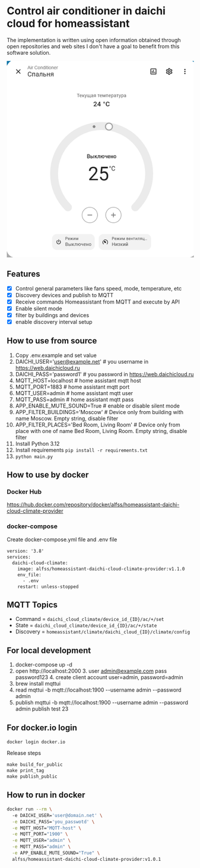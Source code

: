 # Control air conditioner in daichi cloud for homeassistant

The implementation is written using open information obtained through open repositories and web sites
I don't have a goal to benefit from this software solution.

![Air Conditioner](/docs/2025-08-26_03-06-00.png)

## Features

- [x] Control general parameters like fans speed, mode, temperature, etc
- [x] Discovery devices and publish to MQTT
- [x] Receive commands Homeassistant from MQTT and execute by API
- [x] Enable silent mode
- [x] filter by buildings and devices
- [x] enable discovery interval setup

## How to use from source

1. Copy .env.example and set value
1. DAICHI_USER='user@example.net' # you username in https://web.daichicloud.ru
1. DAICHI_PASS='password1' # you password in https://web.daichicloud.ru
1. MQTT_HOST=localhost # home assistant mqtt host
1. MQTT_PORT=1883 # home assistant mqtt port 
1. MQTT_USER=admin # home assistant mqtt user
1. MQTT_PASS=admin # home assistant mqtt pass
1. APP_ENABLE_MUTE_SOUND=True # enable or disable silent mode
1. APP_FILTER_BUILDINGS='Moscow' # Device only from building with name Moscow. Empty string, disable filter
1. APP_FILTER_PLACES='Bed Room, Living Room' # Device only from place with one of name Bed Room, Living Room. Empty string, disable filter
1. Install Python 3.12
1. Install requirements `pip install -r requirements.txt`
1. `python main.py`

## How to use by docker

### Docker Hub
https://hub.docker.com/repository/docker/alfss/homeassistant-daichi-cloud-climate-provider

### docker-compose
Create docker-compose.yml file and .env file

````
version: '3.8'
services:
  daichi-cloud-climate:
    image: alfss/homeassistant-daichi-cloud-climate-provider:v1.1.0
    env_file:
      - .env
    restart: unless-stopped
````

## MQTT Topics
* Command = `daichi_cloud_climate/device_id_{ID}/ac/+/set`
* State = `daichi_cloud_climate/device_id_{ID}/ac/+/state`
* Discovery = `homeassistant/climate/daichi_cloud_{ID}/climate/config`

## For local development

1. docker-compose up -d
2. open http://localhost:2000
    3. user admin@example.com pass password123
    4. create client account user=admin, password=admin
3. brew install mqttui
4. read mqttui -b mqtt://localhost:1900 --username admin --password admin
5. publish mqttui -b mqtt://localhost:1900 --username admin --password admin publish test 23

## For docker.io login
```
docker login docker.io
```
Release steps
```shell
make build_for_public
make print_tag
make publish_public
```
## How to run in docker

````bash
docker run --rm \                                                                                                                             1 ↵
  -e DAICHI_USER='user@domain.net' \
  -e DAICHI_PASS='you_passwotd' \
  -e MQTT_HOST="MQTT-host" \
  -e MQTT_PORT="1900" \
  -e MQTT_USER="admin" \
  -e MQTT_PASS="admin" \
  -e APP_ENABLE_MUTE_SOUND="True" \
  alfss/homeassistant-daichi-cloud-climate-provider:v1.0.1
````